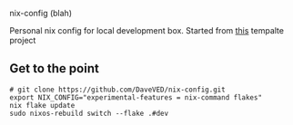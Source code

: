 nix-config (blah)

Personal nix config for local development box. Started from [this](https://github.com/Misterio77/nix-starter-configs) tempalte project 

## Get to the point

```
# git clone https://github.com/DaveVED/nix-config.git
export NIX_CONFIG="experimental-features = nix-command flakes"
nix flake update
sudo nixos-rebuild switch --flake .#dev
```
